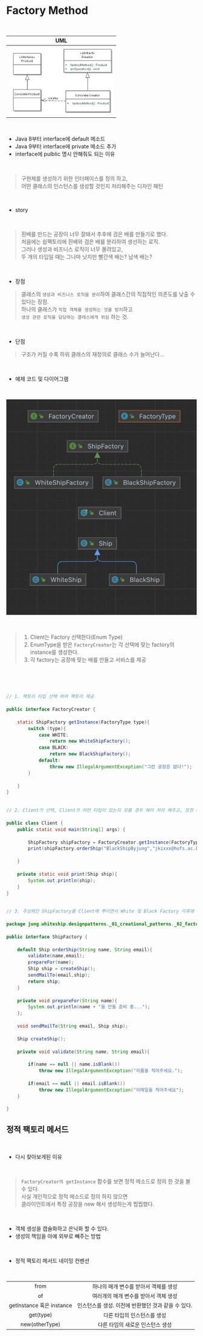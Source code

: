 # Factory Method

</br>

|                       UML                       |
| :---------------------------------------------: |
| ![factory method img](./res/factory_method.png) |

</br>

- Java 8부터 interface에 default 메소드
- Java 9부터 interface에 private 메소드 추가
- interface에 pulblic 명시 안해줘도 되는 이유

</br>

> 구현체를 생성하기 위한 인터페이스를 정의 하고,  
> 어떤 클래스의 인스턴스를 생성할 것인지 처리해주는 디자인 패턴

</br>

- story

</br>

> 흰배를 만드는 공장이 너무 잘돼서 추후에 검은 배를 만들기로 했다.  
> 처음에는 쉽팩토리에 흰배와 검은 배를 분리하여 생선하는 로직.  
> 그러나 생성과 비즈니스 로직이 너무 몰려있고,  
> 두 개의 타입일 때는 그나마 낫지만 빨간색 배는? 남색 배는?

</br>

- 장점

> 클래스의 `생성과 비즈니스 로직을 분리`하여 클래스간의 직접적인 의존도를 낮출 수 있다는 장점.  
> 하나의 클래스가 `직접 객체를 생성하는 것을 방지`하고  
> `생성 관련 로직을 담당하는 클래스에게 위임` 하는 것.

</br>

- 단점

> 구조가 커질 수록 하위 클래스의 재정의로 클래스 수가 늘어난다...

</br>

- 예제 코드 및 다이어그램

</br>

![factory ship](./res/factory_method_ship.png)

</br>

> 1. Client는 Factory 선택한다(Enum Type)
> 2. EnumType을 받은 `FactoryCreator`는 각 선택에 맞는 factory의 instance를 생성한다.
> 3. 각 factory는 공장에 맞는 배를 만들고 서비스를 제공

</br>

</br>

```java

// 1. 팩토리 타입 선택 하여 팩토리 제공

public interface FactoryCreator {

    static ShipFactory getInstance(FactoryType type){
        switch (type){
            case WHITE:
                return new WhiteShipFactory();
            case BLACK:
                return new BlackShipFactory();
            default:
                throw new IllegalArgumentException("그런 공장은 없다!");
        }

    }
}

```

```java

// 2. Client가 선택, Client가 어떤 타입이 있는지 모를 경우 에러 처리 해주고, 또한 Client 단에서 인스턴스를 생성하는 책임을 지우게 하기 싫었음.

public class Client {
    public static void main(String[] args) {

        ShipFactory shipFactory = FactoryCreator.getInstance(FactoryType.BLACK);
        print(shipFactory.orderShip("BlackShipByjung","jkixxx@hufs.ac.kr"));

    }

    private static void print(Ship ship){
        System.out.println(ship);
    }
}

```

```java

// 3. 추상체인 ShipFactory를 Client에 뿌리면서 White 및 Black Factory 이후에 다른 공장이 추가되어도 확장에 용이

package jung.whiteship.designpatterns._01_creational_patterns._02_factory_method;

public interface ShipFactory {

    default Ship orderShip(String name, String email){
        validate(name,email);
        prepareFor(name);
        Ship ship = createShip();
        sendMailTo(email,ship);
        return ship;
    }

    private void prepareFor(String name){
        System.out.println(name + "을 만들 준비 중...");
    };

    void sendMailTo(String email, Ship ship);

    Ship createShip();

    private void validate(String name, String email){

        if(name == null || name.isBlank())
            throw new IllegalArgumentException("이름을 적어주세요.");

        if(email == null || email.isBlank())
            throw new IllegalArgumentException("이메일을 적어주세요");
    }

}

```

## 정적 팩토리 메서드

</br>

- 다시 찾아보게된 이유

</br>

> `FactoryCreator의 getInstance` 함수를 보면 정적 메소드로 정의 한 것을 볼 수 있다.  
> 사실 개인적으로 정적 메소드로 정의 하지 않으면  
> 클라이언트에서 특정 공장을 new 해서 생성하는게 찝찝했다.

</br>

- 객체 생성을 캡슐화하고 은닉화 할 수 있다.
- 생성의 책임을 아예 외부로 빼주는 방법

</br>

- 정적 팩토리 메서드 네이밍 컨벤션

</br>

|                           |                                                     |
| :-----------------------: | :-------------------------------------------------: |
|           from            |        하나의 매개 변수를 받아서 객체를 생성        |
|            of             |        여러개의 매개 변수를 받아서 객체 생성        |
| getInstance 혹은 instance | 인스턴스를 생성. 이전에 반환했던 것과 같을 수 있다. |
|         get(type)         |             다른 타입의 인스턴스를 생성             |
|      new(otherType)       |          다른 타임의 새로운 인스턴스 생성           |
